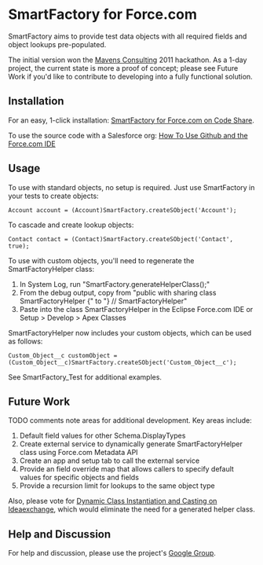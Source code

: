 SmartFactory for Force.com
======================================

SmartFactory aims to provide test data objects with all required fields and object lookups pre-populated.

The initial version won the [Mavens Consulting](http://mavens.force.com/) 2011 hackathon. As a 1-day project, the current state is more a proof of concept; please see Future Work if you'd like to contribute to developing into a fully functional solution.

Installation
------------

For an easy, 1-click installation: [SmartFactory for Force.com on Code Share](http://developer.force.com/codeshare/project/smartfactory-for-forcecom).

To use the source code with a Salesforce org: [How To Use Github and the Force.com IDE](http://blog.sforce.com/sforce/2011/04/how-to-use-git-github-force-com-ide-open-source-labs-apps.html)

Usage
-----  

To use with standard objects, no setup is required. Just use SmartFactory in your tests to create objects:

`Account account = (Account)SmartFactory.createSObject('Account');` 

To cascade and create lookup objects:

`Contact contact = (Contact)SmartFactory.createSObject('Contact', true);`

To use with custom objects, you'll need to regenerate the SmartFactoryHelper class:

1. In System Log, run "SmartFactory.generateHelperClass();"
2. From the debug output, copy from "public with sharing class SmartFactoryHelper {" to "} // SmartFactoryHelper"   
3. Paste into the class SmartFactoryHelper in the Eclipse Force.com IDE or Setup > Develop > Apex Classes

SmartFactoryHelper now includes your custom objects, which can be used as follows:

`Custom_Object__c customObject = (Custom_Object__c)SmartFactory.createSObject('Custom_Object__c');`   

See SmartFactory_Test for additional examples.

Future Work
----------- 

TODO comments note areas for additional development. Key areas include:

1. Default field values for other Schema.DisplayTypes    
2. Create external service to dynamically generate SmartFactoryHelper class using Force.com Metadata API   
3. Create an app and setup tab to call the external service
4. Provide an field override map that allows callers to specify default values for specific objects and fields    
5. Provide a recursion limit for lookups to the same object type   

Also, please vote for [Dynamic Class Instantiation and Casting on Ideaexchange](https://sites.secure.force.com/success/ideaView?id=08730000000BpwmAAC), which would eliminate the need for a generated helper class.

Help and Discussion
-------------------

For help and discussion, please use the project's [Google Group](http://groups.google.com/group/smartfactory-for-forcecom).         

